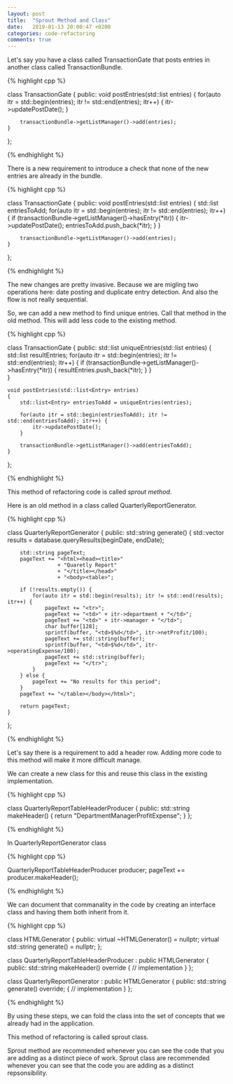 ```yaml
---
layout: post
title:  "Sprout Method and Class"
date:   2019-01-13 20:00:47 +0200
categories: code-refactoring
comments: true
---
```


Let's say you have a class called TransactionGate that posts entries in another class called TransactionBundle.


{% highlight cpp %}

class TransactionGate
{
public:
	void postEntries(std::list<Entry> entries)
	{
		for(auto itr = std::begin(entries); itr != std::end(entries); itr++) {
			itr->updatePostDate();
		}

		transactionBundle->getListManager()->add(entries);
	}
};

{% endhighlight %}


There is a new requirement to introduce a check that none of the new entries are already in the bundle.

{% highlight cpp %}

class TransactionGate
{
public:
	void postEntries(std::list<Entry> entries)
	{
		std::list<Entry> entriesToAdd;
		for(auto itr = std::begin(entries); itr != std::end(entries); itr++) {
			if (transactionBundle->getListManager()->hasEntry(*itr)) {
				itr->updatePostDate();
				entriesToAdd.push_back(*itr);
			}
		}

		transactionBundle->getListManager()->add(entries);
	}
};

{% endhighlight %}

The new changes are pretty invasive. Because we are migling two operations here: date posting and duplicate entry detection. And also the flow is not really sequential.

So, we can add a new method to find unique entries. Call that method in the old method. This will add less code to the existing method.

{% highlight cpp %}

class TransactionGate
{
public:
	std::list<Entry> uniqueEntries(std::list<Entry> entries)
	{
		std::list<Entry> resultEntries;
		for(auto itr = std::begin(entries); itr != std::end(entries); itr++) {
			if (transactionBundle->getListManager()->hasEntry(*itr)) {
				resultEntries.push_back(*itr);
			}
		}	
	}

	void postEntries(std::list<Entry> entries)
	{
		std::list<Entry> entriesToAdd = uniqueEntries(entries);

		for(auto itr = std::begin(entriesToAdd); itr != std::end(entriesToAdd); itr++) {
			itr->updatePostDate();
		}

		transactionBundle->getListManager()->add(entriesToAdd);
	}
};

{% endhighlight %}

This method of refactoring code is called *sprout method*.


Here is an old method in a class called QuarterlyReportGenerator.

{% highlight cpp %}

class QuarterlyReportGenerator
{
public:
	std::string generate()
	{
		std::vector<Result> results = database.queryResults(beginDate, endDate);

		std::string pageText;
		pageText += "<html><head><title>"
					+ "Quaretly Report"
					+ "</title></head>"
					+ "<body><table>";

		if (!results.empty()) {
			for(auto itr = std::begin(results); itr != std::end(results); itr++) {
				pageText += "<tr>";
				pageText += "<td>" + itr->department + "</td>";
				pageText += "<td>" + itr->manager + "</td>";
				char buffer[128];
				sprintf(buffer, "<td>$%d</td>", itr->netProfit/100);
				pageText += std::string(buffer);
				sprintf(buffer, "<td>$%d</td>", itr->operatingExpense/100);
				pageText += std::string(buffer);
				pageText += "</tr>";
			}
		} else {
			pageText += "No results for this period";
		}
		pageText += "</table></body></html>";

		return pageText;
	}
};

{% endhighlight %}

Let's say there is a requirement to add a header row. Adding more code to this method will make it more difficult manage.

We can create a new class for this and reuse this class in the existing implementation.

{% highlight cpp %}

class QuarterlyReportTableHeaderProducer
{
public:
	std::string makeHeader()
	{
		return "<tr><td>Department</td><td>Manager</td><td>Profit</td><td>Expense</td></tr>";
	}
};

{% endhighlight %}

In QuarterlyReportGenerator class

{% highlight cpp %}

QuarterlyReportTableHeaderProducer producer;
pageText += producer.makeHeader();

{% endhighlight %}

We can document that commanality in the code by creating an interface class and having them both inherit from it.

{% highlight cpp %}

class HTMLGenerator
{
public:
	virtual ~HTMLGenerator() = nullptr;
	virtual std::string generate() = nullptr;
};

class QuarterlyReportTableHeaderProducer : public HTMLGenerator
{
public:
	std::string makeHeader() override
	{
		// implementation
	}
};

class QuarterlyReportGenerator : public HTMLGenerator
{
public:
	std::string generate() override;
	{
		// implementation
	}
};

{% endhighlight %}

By using these steps, we can fold the class into the set of concepts that we already had in the application. 

This method of refactoring is called sprout class. 

Sprout method are recommended whenever you can see the code that you are adding as a distinct piece of work. Sprout class are recommended whenever you can see that the code you are adding as a distinct repsonsibility.